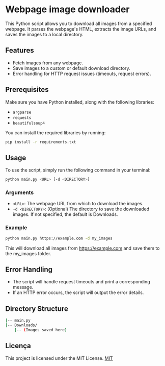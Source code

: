 
# Webpage image downloader

This Python script allows you to download all images from a specified webpage. It parses the webpage's HTML, extracts the image URLs, and saves the images to a local directory.

## Features

- Fetch images from any webpage.
- Save images to a custom or default download directory.
- Error handling for HTTP request issues (timeouts, request errors).

## Prerequisites

Make sure you have Python installed, along with the following libraries:

- `argparse`
- `requests`
- `beautifulsoup4`

You can install the required libraries by running:
```bash
pip install -r requirements.txt
```

## Usage

To use the script, simply run the following command in your terminal:
```bash
python main.py <URL> [-d <DIRECTORY>]
```

### Arguments

- `<URL>`: The webpage URL from which to download the images.
- `-d <DIRECTORY>`: (Optional) The directory to save the downloaded images. If not specified, the default is Downloads.

### Example
```bash
python main.py https://example.com -d my_images
```

This will download all images from https://example.com and save them to the my_images folder.

## Error Handling
- The script will handle request timeouts and print a corresponding message.
- If an HTTP error occurs, the script will output the error details.


## Directory Structure
```bash
|-- main.py
|-- Downloads/
    |-- (Images saved here)
```


## Licença

This project is licensed under the MIT License.
[MIT](https://choosealicense.com/licenses/mit/)
